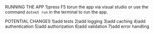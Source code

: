 ﻿RUNNING THE APP
1)press F5 torun the app via visual studio or use the command `dotnet run` in the terminal to run the app.

POTENTIAL CHANGES
1)add tests
2)add logging
3)add caching
4)add authentication
5)add authorization
6)add validation
7)add error handling